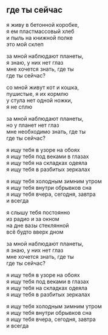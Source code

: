 ## где ты сейчас

я живу в бетонной коробке,    
я ем пластмассовый хлеб  
и пыль на книжной полке  
это мой склеп   

за мной наблюдают планеты,  
я знаю, у них нет глаз   
мне хочется знать, где ты   
где ты сейчас?  

со мной живут кот и кошка,   
пушистые, я их кормлю  
у стула нет одной ножки,   
я не сплю  

за мной наблюдают планеты,   
но у планет нет глаз  
мне необходимо знать, где ты  
где ты сейчас?

я ищу тебя в узоре на обоях  
я ищу тебя под веками в глазах  
я ищу тебя на складках одеяла  
я ищу тебя в разбитых зеркалах   

я ищу тебя холодным зимним утром  
я ищу тебя внутри обрывков сна  
я ищу тебя вчера, сегодня, завтра  
и всегда  

я слышу тебя постоянно  
из радио и за окном   
на дне вазы стеклянной  
всё будто вверх дном  

за мной наблюдают планеты,   
я знаю, у них нет глаз    
мне хочется знать, где ты  
где ты сейчас?  

я ищу тебя в узоре на обоях  
я ищу тебя под веками в глазах  
я ищу тебя на складках одеяла  
я ищу тебя в разбитых зеркалах   

я ищу тебя холодным зимним утром  
я ищу тебя внутри обрывков сна  
я ищу тебя вчера, сегодня, завтра  
и всегда  

